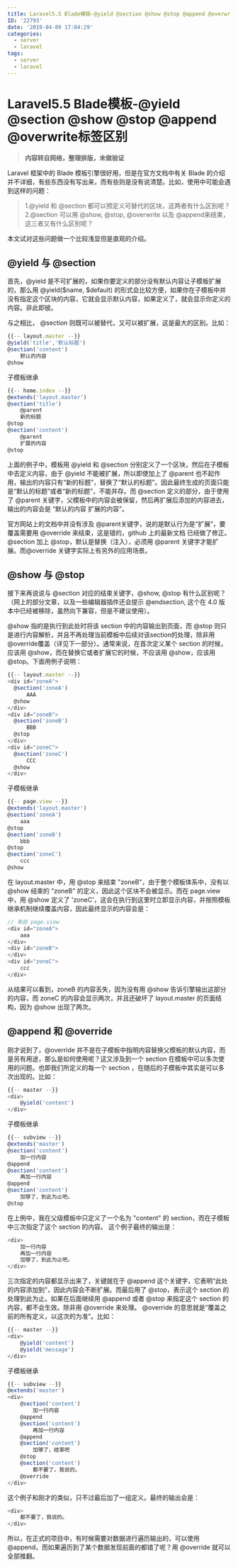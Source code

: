 ```yaml
---
title: Laravel5.5 Blade模板-@yield @section @show @stop @append @overwrite标签区别
ID: '22793'
date: '2019-04-09 17:04:29'
categories:
  - server
  - laravel
tags:
  - server
  - laravel
---
```


# Laravel5.5 Blade模板-@yield @section @show @stop @append @overwrite标签区别

> **内容转自网络，整理排版，未做验证**

Laravel 框架中的 Blade 模板引擎很好用，但是在官方文档中有关 Blade 的介绍并不详细，有些东西没有写出来，而有些则是没有说清楚。比如，使用中可能会遇到这样的问题：

> 1.@yield 和 @section 都可以预定义可替代的区块，这两者有什么区别呢？  
> 2.@section 可以用 @show, @stop, @overwrite 以及 @append来结束，这三者又有什么区别呢？

本文试对这些问题做一个比较浅显但是直观的介绍。

## @yield 与 @section

首先，@yield 是不可扩展的，如果你要定义的部分没有默认内容让子模板扩展的，那么用 @yield($name, $default) 的形式会比较方便，如果你在子模板中并没有指定这个区块的内容，它就会显示默认内容，如果定义了，就会显示你定义的内容。非此即彼。

与之相比， @section 则既可以被替代，又可以被扩展，这是最大的区别。比如：

``` js 
{{-- layout.master --}}
@yield('title','默认标题')
@section('content')
    默认的内容
@show 
```

子模板继承

``` js 
{{-- home.index --}}
@extends('layout.master')
@section('title')
    @parent
    新的标题
@stop
@section('content')
    @parent
    扩展的内容
@stop 
```

上面的例子中，模板用 @yield 和 @section 分别定义了一个区块，然后在子模板中去定义内容，由于 @yield 不能被扩展，所以即使加上了 @parent 也不起作用，输出的内容只有“新的标题”，替换了“默认的标题”。因此最终生成的页面只能是“默认的标题”或者“新的标题”，不能并存。而 @section 定义的部分，由于使用了 @parent 关键字，父模板中的内容会被保留，然后再扩展后添加的内容进去，输出的内容会是 “默认的内容 扩展的内容”。

官方网站上的文档中并没有涉及 @parent关键字，说的是默认行为是“扩展”，要覆盖需要用 @override 来结束，这是错的，github 上的最新文档 已经做了修正。@section 加上 @stop，默认是替换（注入），必须用 @parent 关键字才能扩展。而@override 关键字实际上有另外的应用场景。

## @show 与 @stop

接下来再说说与 @section 对应的结束关键字，@show, @stop 有什么区别呢？（网上的部分文章，以及一些编辑器插件还会提示 @endsection, 这个在 4.0 版本中已经被移除，虽然向下兼容，但是不建议使用）。

@show 指的是执行到此处时将该 section 中的内容输出到页面，而 @stop 则只是进行内容解析，并且不再处理当前模板中后续对该section的处理，除非用 @override覆盖（详见下一部分）。通常来说，在首次定义某个 section 的时候，应该用 @show，而在替换它或者扩展它的时候，不应该用 @show，应该用 @stop。下面用例子说明：

``` js 
{{-- layout.master --}}
<div id="zoneA">
  @section('zoneA')
      AAA
  @show
</div>
<div id="zoneB">
  @section('zoneB')
      BBB
  @stop
</div>
<div id="zoneC">
  @section('zoneC')
      CCC
  @show
</div> 
```

子模板继承

``` js 
{{-- page.view --}}
@extends('layout.master')
@section('zoneA')
    aaa
@stop
@section('zoneB')
    bbb
@stop
@section('zoneC')
    ccc
@show 
```

在 layout.master 中，用 @stop 来结束 "zoneB"，由于整个模板体系中，没有以 @show 结束的 "zoneB" 的定义，因此这个区块不会被显示。而在 page.view 中，用 @show 定义了 'zoneC'，这会在执行到这里时立即显示内容，并按照模板继承机制继续覆盖内容，因此最终显示的内容会是：

``` js 
// 来自 page.view
<div id="zoneA">
    aaa
</div>
<div id="zoneB">
</div>
<div id="zoneC">
    ccc
</div> 
```

从结果可以看到，zoneB 的内容丢失，因为没有用 @show 告诉引擎输出这部分的内容，而 zoneC 的内容会显示两次，并且还破坏了 layout.master 的页面结构，因为 @show 出现了两次。

## @append 和 @override

刚才说到了，@override 并不是在子模板中指明内容替换父模板的默认内容，而是另有用途，那么是如何使用呢？这又涉及到一个 section 在模板中可以多次使用的问题。也即我们所定义的每一个 section ，在随后的子模板中其实是可以多次出现的。比如：

``` js 
{{-- master --}}
<div>
    @yield('content')
</div> 
```

子模板继承

``` js 
{{-- subview --}}
@extends('master')
@section('content')
    加一行内容
@append
@section('content')
    再加一行内容
@append
@section('content')
    加够了，到此为止吧。
@stop 
```

在上例中，我在父级模板中只定义了一个名为 "content" 的 section，而在子模板中三次指定了这个 section 的内容。 这个例子最终的输出是：

``` js 
<div>
    加一行内容
    再加一行内容
    加够了，到此为止吧。
</div> 
```

三次指定的内容都显示出来了，关键就在于 @append 这个关键字，它表明“此处的内容添加到”，因此内容会不断扩展。而最后用了 @stop，表示这个 section 的处理到此为止。如果在后面继续用 @append 或者 @stop 来指定这个 section 的内容，都不会生效。除非用 @override 来处理。 @override 的意思就是“覆盖之前的所有定义，以这次的为准”。比如：

``` js 
{{-- master --}}
<div>
    @yield('content')
    @yield('message')
</div> 
```

子模板继承

``` js 
{{-- subview --}}
@extends('master')
<div>
    @section('content')
        加一行内容
    @append
    @section('content')
        再加一行内容
    @append
    @section('content')
        加够了，结束吧
    @stop
    @section('content')
        都不要了，我说的。
    @override
</div> 
```

这个例子和刚才的类似，只不过最后加了一组定义。最终的输出会是：

``` js 
<div>
    都不要了，我说的。
</div> 
```

所以，在正式的项目中，有时候需要对数据进行遍历输出的，可以使用 @append，而如果遍历到了某个数据发现前面的都错了呢？用 @override 就可以全部推翻。
 
 
 
 
 
 
 
 
 
 
 
 
 
 
 
 
 
 
 
 
 
 
 
